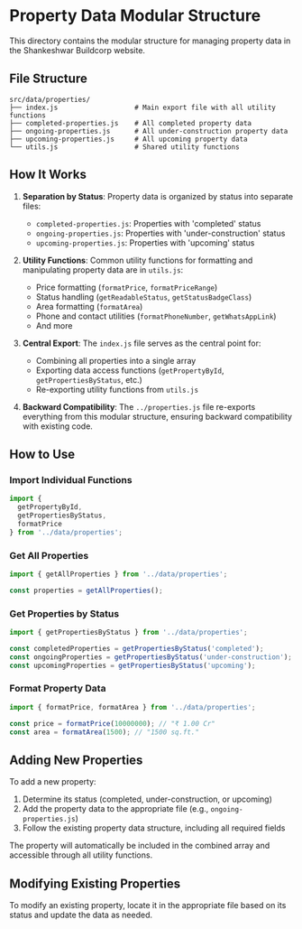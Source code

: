 # Property Data Modular Structure

This directory contains the modular structure for managing property data in the Shankeshwar Buildcorp website.

## File Structure

```
src/data/properties/
├── index.js                   # Main export file with all utility functions
├── completed-properties.js    # All completed property data
├── ongoing-properties.js      # All under-construction property data
├── upcoming-properties.js     # All upcoming property data
└── utils.js                   # Shared utility functions
```

## How It Works

1. **Separation by Status**: Property data is organized by status into separate files:
   - `completed-properties.js`: Properties with 'completed' status
   - `ongoing-properties.js`: Properties with 'under-construction' status
   - `upcoming-properties.js`: Properties with 'upcoming' status

2. **Utility Functions**: Common utility functions for formatting and manipulating property data are in `utils.js`:
   - Price formatting (`formatPrice`, `formatPriceRange`)
   - Status handling (`getReadableStatus`, `getStatusBadgeClass`)
   - Area formatting (`formatArea`)
   - Phone and contact utilities (`formatPhoneNumber`, `getWhatsAppLink`)
   - And more

3. **Central Export**: The `index.js` file serves as the central point for:
   - Combining all properties into a single array
   - Exporting data access functions (`getPropertyById`, `getPropertiesByStatus`, etc.)
   - Re-exporting utility functions from `utils.js`

4. **Backward Compatibility**: The `../properties.js` file re-exports everything from this modular structure, ensuring backward compatibility with existing code.

## How to Use

### Import Individual Functions

```javascript
import { 
  getPropertyById, 
  getPropertiesByStatus, 
  formatPrice 
} from '../data/properties';
```

### Get All Properties

```javascript
import { getAllProperties } from '../data/properties';

const properties = getAllProperties();
```

### Get Properties by Status

```javascript
import { getPropertiesByStatus } from '../data/properties';

const completedProperties = getPropertiesByStatus('completed');
const ongoingProperties = getPropertiesByStatus('under-construction');
const upcomingProperties = getPropertiesByStatus('upcoming');
```

### Format Property Data

```javascript
import { formatPrice, formatArea } from '../data/properties';

const price = formatPrice(10000000); // "₹ 1.00 Cr"
const area = formatArea(1500); // "1500 sq.ft."
```

## Adding New Properties

To add a new property:

1. Determine its status (completed, under-construction, or upcoming)
2. Add the property data to the appropriate file (e.g., `ongoing-properties.js`)
3. Follow the existing property data structure, including all required fields

The property will automatically be included in the combined array and accessible through all utility functions.

## Modifying Existing Properties

To modify an existing property, locate it in the appropriate file based on its status and update the data as needed. 